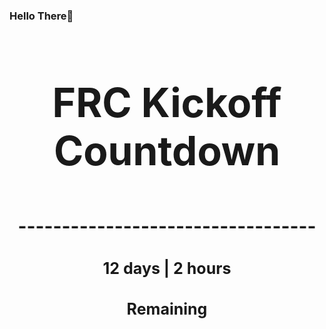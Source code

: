 ### Hello There👋

<!---START-TIMER--->
<h3 align='center' style='font-size: 64px;'>FRC Kickoff Countdown</h3>
<h3 align='center' style='font-size: 30px;'>----------------------------------</h3>
<h3 align='center' style='font-size: 25px;'>12 days | 2 hours</h3>
<h3 align='center' style='font-size: 25px;'>Remaining</h3>
<!---END-TIMER--->
